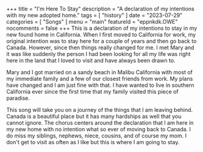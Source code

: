 +++
title = "I'm Here To Stay"
description = "A declaration of my intentions with my new adopted home."
tags =  [
    "history"
]
date = "2023-07-29"
categories = [
    "Songs"
]
menu = "main"
featureId = "eppnkdk.OWE"
nocomments = false
+++
This is a declaration of my intentions to stay in my new found home in California.  When I first moved to California for work, my original intention was to stay here for a couple of years and then go back to Canada.  However, since then things really changed for me.  I met Mary and it was like suddenly the person I had been looking for all my life was right here in the land that I loved to visit and have always been drawn to.

Mary and I got married on a sandy beach in Malibu California with most of my immediate family and a few of our closest friends from work.  My plans have changed and I am just fine with that.  I have wanted to live in southern California ever since the first time that my family visited this piece of paradise.

This song will take you on a journey of the things that I am leaving behind.  Canada is a beautiful place but it has many hardships as well that you cannot ignore.  The chorus centers around the declaration that I am here in my new home with no intention what so ever of moving back to Canada.  I do miss my siblings, nephews, niece, cousins, and of course my mom.  I don't get to visit as often as I like but this is where I am going to stay.
